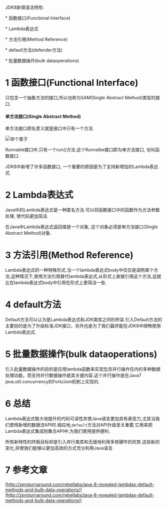 <div class="jumbotron">
<p>JDK8新增语法特性:</p> 
<p>* 函数接口(Functional Interface)</p> 
<p>* Lambda表达式</p> 
<p>* 方法引用(Method Reference)</p> 
<p>* default方法(defender方法)</p> 
<p>* 批量数据操作(bulk dataoperations)</p> 
</p>  
</div>



1 函数接口(Functional Interface)
===

只包含一个抽象方法的接口,所以也称为SAM(Single Abstract Method)类型的接口.

<div class="bs-callout bs-callout-success">
    <h4>单方法接口(Single Abstract Method)</h4>
	单方法接口顾名思义就是接口中只有一个方法.
</div>

![举个栗子](http://localhost/img/common/example.jpg)

Runnable接口中,只有一个run()方法.这个Runnalbe接口即为单方法接口, 也叫函数接口.

JDK8中新增了许多函数接口, 一个重要的原因是为了支持新增加的Lambda表达式.

2 Lambda表达式
===

Java中的Lambda表达式是一种匿名方法.可以将函数接口中的函数作为方法参数处理, 使代码更加简洁.

在Java中Lambda表达式返回值是一个对象, 这个对象必须是单方法接口(Single Abstract Method)对象.

 
3 方法引用(Method Reference)
===

Lambda表达式的一种特殊形式.当一个lambda表达式body中仅仅是调用某个方法,这种情况下,使用方法引用替代lambda表达式,从形式上直接引用这个方法,这就比在lambda表达式body中引用在形式上更简洁一些.


4 default方法
===

Default方法可以认为是Lambda表达式和JDK类库之间的桥梁.引入Default方法的主要目的是为了升级标准JDK接口，另外也是为了我们最终能在JDK8中顺畅使用Lambda表达式.

5 批量数据操作(bulk dataoperations)
===

引入批量数据操作的目的是应用lambda函数来实现包含并行操作在内的多种数据处理功能，而支持并行数据操作是其关键内容.这个并行操作是在Java7 java.util.concurrency的Fork/Join机制上实现的.


6 总结
===

Lambda表达式极大地提升的代码可读性并使Java语言更加具有表现力,尤其当我们使用新增的数据流API时.相应地,`default`方法对API升级至关重要,它用来把Lambda表达式集成到集合API中,为我们使用提供便利.

所有新特性的终极目标却是引入并行类库和无缝地利用多核硬件的优势.这些新的变化,将使我们能够以更加高效的方式充分利用Java语言.


7 参考文章
===

[http://zeroturnaround.com/rebellabs/java-8-revealed-lambdas-default-methods-and-bulk-data-operations/](http://zeroturnaround.com/rebellabs/java-8-revealed-lambdas-default-methods-and-bulk-data-operations/)
